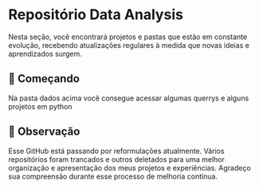 # Repositório Data Analysis

Nesta seção, você encontrará projetos e pastas que estão em constante evolução, recebendo atualizações regulares à medida que novas ideias e aprendizados surgem.

## 🚀 Começando

Na pasta dados acima você consegue acessar algumas querrys e alguns projetos em python

## 📌 Observação
Esse GitHub está passando por reformulações atualmente. Vários repositórios foram trancados e outros deletados para uma melhor organização e apresentação dos meus projetos e experiências. Agradeço sua compreensão durante esse processo de melhoria contínua.
